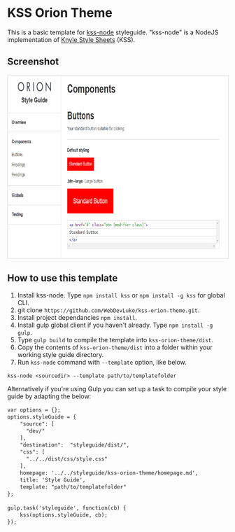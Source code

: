 KSS Orion Theme
=================

This is a basic template for [kss-node](https://github.com/kss-node/kss-node) styleguide. 
"kss-node" is a NodeJS implementation of [Knyle Style Sheets](https://github.com/kneath/kss) (KSS).

Screenshot
--------

<p align="center">
   <img width="750" height="418" src="https://raw.githubusercontent.com/WebDevLuke/kss-orion-theme/master/misc/screen.png" style="border:1px solid #ddd;">
</p>


How to use this template
--------------------------
1. Install kss-node. Type `npm install kss` or `npm install -g kss` for global CLI.
2. git clone `https://github.com/WebDevLuke/kss-orion-theme.git`.
3. Install project dependancies `npm install`.
3. Install gulp global client if you haven't already. Type `npm install -g gulp`.
4. Type `gulp build` to compile the template into `kss-orion-theme/dist`.
5. Copy the contents of `kss-orion-theme/dist` into a folder within your working style guide directory.
6. Run `kss-node` command with `--template` option, like below.

```
kss-node <sourcedir> --template path/to/templatefolder
```

Alternatively if you're using Gulp you can set up a task to compile your style guide by adapting the below:

```
var options = {};
options.styleGuide = {
	"source": [
	  "dev/"
	],
	"destination":  "styleguide/dist/",
	"css": [
	  "../../dist/css/style.css"
	],
	homepage: '../../styleguide/kss-orion-theme/homepage.md',
	title: 'Style Guide',
	template: "path/to/templatefolder"
};

gulp.task('styleguide', function(cb) {
	kss(options.styleGuide, cb);
});
```